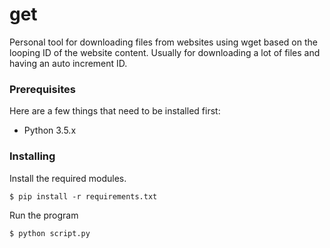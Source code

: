 # get

Personal tool for downloading files from websites using wget based on the looping ID of the website content. Usually for downloading a lot of files and having an auto increment ID.

### Prerequisites

Here are a few things that need to be installed first:

- Python 3.5.x

### Installing

Install the required modules.

```
$ pip install -r requirements.txt
```

Run the program

```
$ python script.py
```
